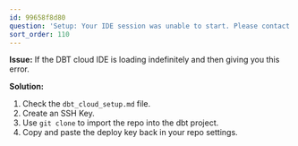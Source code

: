```yaml
---
id: 99658f8d80
question: 'Setup: Your IDE session was unable to start. Please contact support.'
sort_order: 110
---
```


**Issue:** If the DBT cloud IDE is loading indefinitely and then giving you this error.

**Solution:**

1. Check the `dbt_cloud_setup.md` file.
2. Create an SSH Key.
3. Use `git clone` to import the repo into the dbt project.
4. Copy and paste the deploy key back in your repo settings.